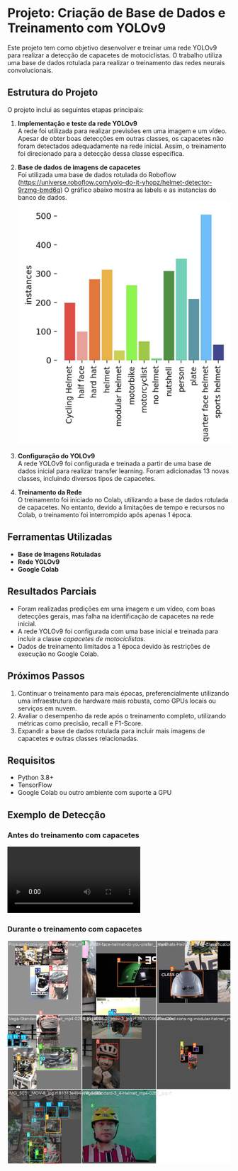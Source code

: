 # Projeto: Criação de Base de Dados e Treinamento com YOLOv9

Este projeto tem como objetivo desenvolver e treinar uma rede YOLOv9 para realizar a detecção de capacetes de motociclistas. 
O trabalho utiliza uma base de dados rotulada para realizar o treinamento das redes neurais convolucionais.

## Estrutura do Projeto
O projeto inclui as seguintes etapas principais:
1. **Implementação e teste da rede YOLOv9**  
   A rede foi utilizada para realizar previsões em uma imagem e um vídeo. 
   Apesar de obter boas detecções em outras classes, os capacetes não foram detectados adequadamente na rede inicial. 
   Assim, o treinamento foi direcionado para a detecção dessa classe específica.

2. **Base de dados de imagens de capacetes**  
   Foi utilizada uma base de dados rotulada do Roboflow
   (https://universe.roboflow.com/yolo-do-it-yhopz/helmet-detector-9rzmg-bmd6q)
   O gráfico abaixo mostra as labels e as instancias do banco de dados.
   ![Labels](labels.png)
   
4. **Configuração do YOLOv9**  
   A rede YOLOv9 foi configurada e treinada a partir de uma base de dados inicial para realizar transfer learning. 
   Foram adicionadas 13 novas classes, incluindo diversos tipos de capacetes.

5. **Treinamento da Rede**  
   O treinamento foi iniciado no Colab, utilizando a base de dados rotulada de capacetes. 
   No entanto, devido a limitações de tempo e recursos no Colab, o treinamento foi interrompido após apenas 1 época.

## Ferramentas Utilizadas
- **Base de Imagens Rotuladas**
- **Rede YOLOv9** 
- **Google Colab** 

## Resultados Parciais
- Foram realizadas predições em uma imagem e um vídeo, com boas detecções gerais, mas falha na identificação de capacetes na rede inicial.
- A rede YOLOv9 foi configurada com uma base inicial e treinada para incluir a classe *capacetes de motociclistas*.
- Dados de treinamento limitados a 1 época devido às restrições de execução no Google Colab.

## Próximos Passos
1. Continuar o treinamento para mais épocas, preferencialmente utilizando uma infraestrutura de hardware mais robusta, como GPUs locais ou serviços em nuvem.
2. Avaliar o desempenho da rede após o treinamento completo, utilizando métricas como precisão, recall e F1-Score.
3. Expandir a base de dados rotulada para incluir mais imagens de capacetes e outras classes relacionadas.

## Requisitos
- Python 3.8+
- TensorFlow
- Google Colab ou outro ambiente com suporte a GPU

## Exemplo de Detecção

### Antes do treinamento com capacetes
![Detecção antes do treinamento](video_moto_deteccao.mp4)

### Durante o treinamento com capacetes
![Detecção durante o treinamento](train_batch1.jpg)

